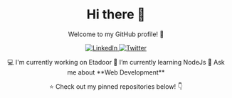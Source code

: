 <div align="center">
  <h1>Hi there 👋</h1>
  <p>Welcome to my GitHub profile! 🚀</p>
    <p>
    <a href="www.linkedin.com/in/mukhammadkodir-valijonov" target="_blank">
      <img src="https://img.shields.io/badge/LinkedIn-blue?style=for-the-badge&logo=linkedin" alt="LinkedIn">
    </a>
    <a href="https://twitter.com/your-profile" target="_blank">
      <img src="https://img.shields.io/badge/Twitter-1DA1F2?style=for-the-badge&logo=twitter&logoColor=white" alt="Twitter">
    </a>
  </p>
  
  <p>
    💻 I'm currently working on Etadoor 
    🌱 I’m currently learning NodeJs
    💬 Ask me about **Web Development**  
  </p>
  
  <p>⭐️ Check out my pinned repositories below! 👇</p>
</div>

